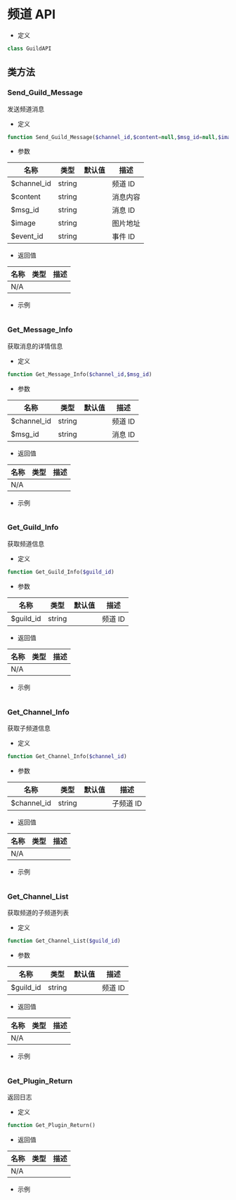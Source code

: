 # 频道 API

- 定义

```php
class GuildAPI
```

## 类方法

### Send_Guild_Message

发送频道消息

- 定义

```php
function Send_Guild_Message($channel_id,$content=null,$msg_id=null,$image=null,$event_id=null)
```

- 参数

| 名称        | 类型   | 默认值 | 描述     |
| ----------- | ------ | ------ | -------- |
| $channel_id | string |        | 频道 ID  |
| $content    | string |        | 消息内容 |
| $msg_id     | string |        | 消息 ID  |
| $image      | string |        | 图片地址 |
| $event_id   | string |        | 事件 ID  |

- 返回值

| 名称 | 类型 | 描述 |
| ---- | ---- | ---- |
| N/A  |      |      |

- 示例

```php

```

### Get_Message_Info

获取消息的详情信息

- 定义

```php
function Get_Message_Info($channel_id,$msg_id)
```

- 参数

| 名称        | 类型   | 默认值 | 描述    |
| ----------- | ------ | ------ | ------- |
| $channel_id | string |        | 频道 ID |
| $msg_id     | string |        | 消息 ID |

- 返回值

| 名称 | 类型 | 描述 |
| ---- | ---- | ---- |
| N/A  |      |      |

- 示例

```php

```

### Get_Guild_Info

获取频道信息

- 定义

```php
function Get_Guild_Info($guild_id)
```

- 参数

| 名称      | 类型   | 默认值 | 描述    |
| --------- | ------ | ------ | ------- |
| $guild_id | string |        | 频道 ID |

- 返回值

| 名称 | 类型 | 描述 |
| ---- | ---- | ---- |
| N/A  |      |      |

- 示例

```php

```

### Get_Channel_Info

获取子频道信息

- 定义

```php
function Get_Channel_Info($channel_id)
```

- 参数

| 名称        | 类型   | 默认值 | 描述      |
| ----------- | ------ | ------ | --------- |
| $channel_id | string |        | 子频道 ID |

- 返回值

| 名称 | 类型 | 描述 |
| ---- | ---- | ---- |
| N/A  |      |      |

- 示例

```php

```

### Get_Channel_List

获取频道的子频道列表

- 定义

```php
function Get_Channel_List($guild_id)
```

- 参数

| 名称      | 类型   | 默认值 | 描述    |
| --------- | ------ | ------ | ------- |
| $guild_id | string |        | 频道 ID |

- 返回值

| 名称 | 类型 | 描述 |
| ---- | ---- | ---- |
| N/A  |      |      |

- 示例

```php

```

### Get_Plugin_Return

返回日志

- 定义

```php
function Get_Plugin_Return()
```

- 返回值

| 名称 | 类型 | 描述 |
| ---- | ---- | ---- |
| N/A  |      |      |

- 示例

```php

```